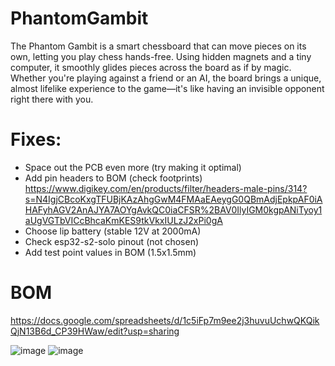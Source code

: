 # PhantomGambit
The Phantom Gambit is a smart chessboard that can move pieces on its own, letting you play chess hands-free. Using hidden magnets and a tiny computer, it smoothly glides pieces across the board as if by magic. Whether you're playing against a friend or an AI, the board brings a unique, almost lifelike experience to the game—it's like having an invisible opponent right there with you.

# Fixes:
- Space out the PCB even more (try making it optimal)
- Add pin headers to BOM (check footprints) https://www.digikey.com/en/products/filter/headers-male-pins/314?s=N4IgjCBcoKxgTFUBjKAzAhgGwM4FMAaEAeygG0QBmAdjEpkpAF0iAHAFyhAGV2AnAJYA7AOYgAvkQC0iaCFSR%2BAV0IlyIGM0kgpANiTyoy1aUgVGTbVICcBhcaKmKES9tkVkxIULzJ2xPi0gA
- Choose lip battery (stable 12V at 2000mA)
- Check esp32-s2-solo pinout (not chosen)
- Add test point values in BOM (1.5x1.5mm)

# BOM
https://docs.google.com/spreadsheets/d/1c5iFp7m9ee2j3huvuUchwQKQikQjN13B6d_CP39HWaw/edit?usp=sharing


![image](https://github.com/user-attachments/assets/a3fd3b60-48d4-494e-8dab-7763c4d75c1d)
![image](https://github.com/user-attachments/assets/e502e254-43b4-482e-9ecf-e9fbe3b13b0c)

